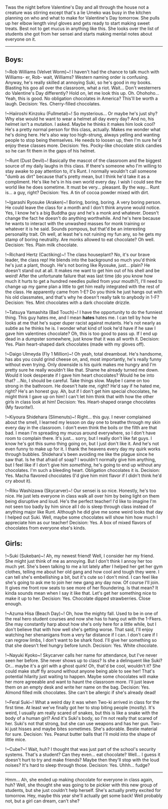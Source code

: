 Twas the night before Valentine's Day
and all through the house
not a creature was stirring
except that's a lie
Umeko was busy in the kitchen planning on who and what to make for Valentine's Day tomorrow. She pulls up her elbow length vinyl gloves and gets ready to start making sweet treats. Best not to get mucus in anything like this. She looks over the list of students she got from her sensei and starts making mental notes about everyone on it.

***

## Boys:
!~Rob Williams (Velvet Worm)~!
I haven't had the chance to talk much with Williams- er, Rob- wait, Williams? Western naming order is confusing. Anyway, he's really skilled at annoying Suki, so he's good in my books. Blasting his goo all over the classroom, what a riot. Wait... Don't westerners do Valentine's Day differently? Hold on, let me look this up.
Oh. Ohohoho... Yeah, this is good. No obligation chocolates in America? This'll be worth a laugh.
Decision: Yes. Cherry-filled chocolates.


!~Haiiroshi Kinzoku (Fullmetal)~!
So mysterious... Or maybe he's just shy? Why else would he want to wear a helmet all day every day? And no, his helmet isn't a mutation. I asked. Maybe he thinks it makes him look cool? He's a pretty normal person for this class, actually. Makes me wonder what he's doing here. He's also way too high-strung, always yelling and wanting people to stop being themselves. He needs to loosen up, then I'm sure he'd enjoy these classes more.
Decision: Yes. Pocky-like chocolate stick candies so he can fit them in the gaps of his helmet.


!~Runt (Dust Devil)~!
Basically the mascot of the classroom and the biggest source of my daily laughs in this class. If there's someone who I'm willing to stay awake to pay attention to, it's Runt. I normally wouldn't call someone "dumb as dirt" because that's pretty mean, but I think he'd take it as a compliment. He's like he's in his own world every day. I wish I could see the world like he does sometime. It must be very... pleasant.
By the way... Runt is... a guy, right? 
Decision: Yes. A tin of cocoa powder mixed with dirt.


!~Igarashi Ryosuke (Araken)~!
Boring, boring, boring. A very boring person. He could leave the class for a month and I don't think anyone would notice. Yes, I know he's a big Buddha guy and he's a monk and whatever. Doesn't change the fact he doesn't do anything worthwhile. And he's here because he wants to interact with the unwashed masses for monk training or whatever it is he said. Sounds pompous, but that'd be an interesting personality trait. Oh well, at least he's not ruining my fun any, so he gets my stamp of boring neutrality. Are monks allowed to eat chocolate? Oh well.
Decision: Yes. Plain milk chocolate.


!~Richard Hertz (Cactiking)~!
The class houseplant? No, it's our brave leader, the class rep! He blends into the background so much you'd think he's just a plant, though. He's not boring like Ryosuke, just... plain? He doesn't stand out at all. It makes me want to get him out of his shell and be weird! After the unfortunate failure that was last time (do you know how much it hurts to get a hundred needles pulled from your mouth?), I'll need to change up my game plan a little to get him really integrated with the rest of the class. He apparently came from 1-E? Do you think he just hangs out with his old classmates, and that's why he doesn't really talk to anybody in 1-F?
Decision: Yes. Mint chocolates with a dark chocolate drizzle.


!~Tatsuya Yamashita (Bad Touch)~!
I have the opportunity to do the funniest thing. This guy hates me, and I mean **hates** hates me. I can tell by how he looks at me that he's super duper racist against mutants. He's not nearly as subtle as he thinks he is. I wonder what kind of look he'd have if he saw I gave him valentines chocolate? Oh, this is too good to pass up. If I end up dead in a dumpster somewhere, just know that it was all worth it.
Decision: Yes. Plain heart-shaped dark chocolates (made with my gloves off).


!~Daigo Ulmeyda (Fly 1 Million)~!
Oh yeah, total dreamboat. He's handsome, has abs you could grind cheese on, and, most importantly, he's really funny without even trying. Only downside is his quirk makes me hungry and I'm pretty sure he really wouldn't like that. Shame he already turned me down. Would it look desperate if I gave him heart chocolates? Would he be into that? ...No, I should be careful. Take things slow. Maybe I came on too strong in the bathroom. He doesn't hate me, right? He'd say if he hated me, right? He's an honest guy. Ah, but if I don't get him special chocolates, he might think I gave up on him! I can't let him think that with how the other girls in class look at him!
Decision: Yes. Heart-shaped orange chocolates (My favorite!).


!~Kiyoura Shidehara (Slimenuts)~!
Right... this guy. I never complained about the smell, I learned my lesson on day one to breathe through my skin every day in the classroom. I don't even think the boils or the filth are that bad. I mean I'm spreading my mucus around everywhere, so I don't have room to complain there. It's just... sorry, but I really don't like fat guys. I know he's got this sumo thing going on, but I just don't like it. And he's not even funny to make up for it. I thank the heavens every day my quirk works through bubbles. Shidehara's been avoiding me like the plague since he saw that. Is he that afraid of soap? I wouldn't normally give him anything, but I feel like if I don't give him *something*, he's going to end up without any chocolates. I'm such a bleeding heart. Obligation chocolates it is.
Decision: Yes. Macha flavored chocolates (I'd give him mint flavor if I didn't think he'd cry about it).


!~Riku Washizawa (Skycarver)~!
Our sensei is so nice. Honestly, he's too nice. He just lets everyone in class walk all over him by being light on them being disruptive and loud. He's the perfect teacher! I'd like to imagine I'm not seen too badly by him since all I do is sleep through class instead of anything major like Runt. Although he did give me some weird looks that day I helped out Suki. Well, maybe some chocolates will show him how much I appreciate him as our teacher!
Decision: Yes. A box of mixed flavors of chocolates from everyone else's kinds.


## Girls:
!~Suki (Sukeban)~!
Ah, my newest friend! Well, I consider her my friend. She might just think of me as annoying. But I don't think I annoy her too much yet. She's been talking to me a lot lately after I helped her get her gym clothes, telling me about her old gang and how cool and tough they were. I can tell she's embellishing a bit, but it's cute so I don't mind. I can feel like she's going to ask me to join her new gang any day now. Of course I'll join. It gives me front row seats to see more of her floundering. Is that mean? It kinda sounds mean when I say it like that. Let's get her something nice to make it up to her.
Decision: Yes. Chocolate dipped strawberries. Close enough.


!~Azuma Hisa (Beach Day)~!
Oh, how the mighty fall. Used to be in one of the real hero student courses and now she has to hang out with the 1-Fkers. She may constantly harp about how she's only here for a little while, but I don't believe that with how well she's getting worse. That said, I'll enjoy watching her shenanigans from a very far distance if I can. I don't care if I can regrow limbs, I don't want to be shark food. I'll give her something so that she doesn't feel hungry before lunch.
Decision: Yes. White chocolate.


!~Nayuki Kyoko~!
Skycarver calls her name for attendance, but I've never seen her before. She never shows up to class? Is she a delinquent like Suki? Or... maybe it's a girl with a ghost quirk! Oh, that'd be cool, wouldn't it? She could make stuff fly around without anyone being able to see her! That's potential hilarity just waiting to happen. Maybe some chocolates will make her more agreeable and want to haunt the classroom more. I'll just leave them on an empty desk and write her name on the bag.
Decision: Yes. Almond filled milk chocolates. She can't be allergic if she's already dead!


!~Feral Suki~!
What a weird day it was when Two-ki arrived in class for the first time. At least we've finally got her to stop biting people (mostly). It's weird, I usually am really scared of snakes, but this is like a snake with the body of a human girl? And it's Suki's body, so I'm not really that scared of her. Suki's not that strong, but she can use weapons and has her gun. Two-ki just hisses and maybe bites sometimes. She's adorable. Bestie material for sure.
Decision: Yes. Peanut butter balls that I'll mold into the shape of little mice.


!~Cube?~!
Wait, huh? I thought that was just part of the school's security systems. That's a student? Can they even... eat chocolate? Well... I guess it doesn't hurt to try and make friends? Maybe then they'll stop with the loud noises? It's hard to sleep through those.
Decision: Yes. Uhhh... fudge?

***

Hmm... Ah, she ended up making chocolate for everyone in class again, huh? Well, she thought she was going to be pickier with this new group of students, but she just couldn't help herself. She's actually pretty excited for tomorrow. Hey, maybe this year she'll actually get some back! Well probably not, but a girl can dream, can't she?